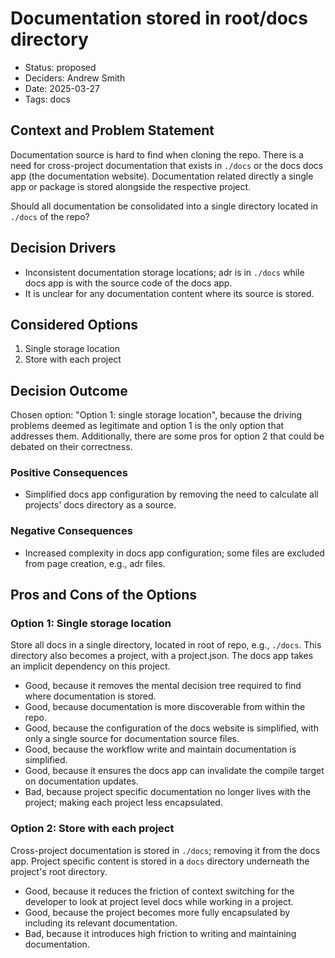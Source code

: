 # Documentation stored in root/docs directory

- Status: proposed
- Deciders: Andrew Smith
- Date: 2025-03-27
- Tags: docs

## Context and Problem Statement

Documentation source is hard to find when cloning the repo. There is a need for cross-project documentation that exists in `./docs` or the docs docs app (the documentation website). Documentation related directly a single app or package is stored alongside the respective project.

Should all documentation be consolidated into a single directory located in `./docs` of the repo?

## Decision Drivers

- Inconsistent documentation storage locations; adr is in `./docs` while docs app is with the source code of the docs app.
- It is unclear for any documentation content where its source is stored.

## Considered Options

1. Single storage location
2. Store with each project

## Decision Outcome

Chosen option: "Option 1: single storage location", because the driving problems deemed as legitimate and option 1 is the only option that addresses them. Additionally, there are some pros for option 2 that could be debated on their correctness.

### Positive Consequences

- Simplified docs app configuration by removing the need to calculate all projects' docs directory as a source.

### Negative Consequences

- Increased complexity in docs app configuration; some files are excluded from page creation, e.g., adr files.

## Pros and Cons of the Options

### Option 1: Single storage location

Store all docs in a single directory, located in root of repo, e.g., `./docs`. This directory also becomes a project, with a project.json. The docs app takes an implicit dependency on this project.

- Good, because it removes the mental decision tree required to find where documentation is stored.
- Good, because documentation is more discoverable from within the repo.
- Good, because the configuration of the docs website is simplified, with only a single source for documentation source files.
- Good, because the workflow write and maintain documentation is simplified.
- Good, because it ensures the docs app can invalidate the compile target on documentation updates.
- Bad, because project specific documentation no longer lives with the project; making each project less encapsulated.

### Option 2: Store with each project

Cross-project documentation is stored in `./docs`; removing it from the docs app. Project specific content is stored in a `docs` directory underneath the project's root directory.

- Good, because it reduces the friction of context switching for the developer to look at project level docs while working in a project.
- Good, because the project becomes more fully encapsulated by including its relevant documentation.
- Bad, because it introduces high friction to writing and maintaining documentation.
